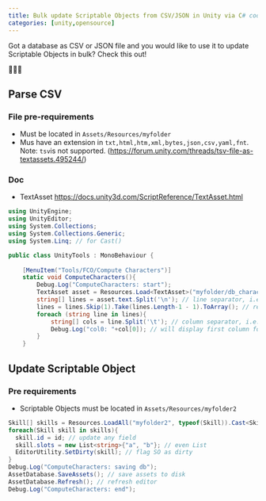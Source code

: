 ```yaml
---
title: Bulk update Scriptable Objects from CSV/JSON in Unity via C# code
categories: [unity,opensource]
---
```

Got a database as CSV or JSON file and you would like to use it to update Scriptable Objects in bulk? Check this out!

<p class="text-center">🧰📝🔄</p>

<!--more-->

## Parse CSV

### File pre-requirements
- Must be located in `Assets/Resources/myfolder`
- Mus have an extension in `txt,html,htm,xml,bytes,json,csv,yaml,fnt`. Note: `tsv`is not supported. (https://forum.unity.com/threads/tsv-file-as-textassets.495244/)

### Doc
- TextAsset https://docs.unity3d.com/ScriptReference/TextAsset.html

```csharp
using UnityEngine;
using UnityEditor;
using System.Collections;
using System.Collections.Generic;
using System.Linq; // for Cast()

public class UnityTools : MonoBehaviour {
 
    [MenuItem("Tools/FCO/Compute Characters")]
    static void ComputeCharacters(){
        Debug.Log("ComputeCharacters: start");
        TextAsset asset = Resources.Load<TextAsset>("myfolder/db_characters"); // no extension
        string[] lines = asset.text.Split('\n'); // line separator, i.e. newline
        lines = lines.Skip(1).Take(lines.Length-1 - 1).ToArray(); // remove header and last empty line
        foreach (string line in lines){
            string[] cols = line.Split('\t'); // column separator, i.e. tabulation
            Debug.Log("col0: "+col[0]); // will display first column for each line
        }
    }
```

## Update Scriptable Object

### Pre requirements
- Scriptable Objects must be located in `Assets/Resources/myfolder2`

```csharp
Skill[] skills = Resources.LoadAll("myfolder2", typeof(Skill)).Cast<Skill>().ToArray(); // load all "Skill" Scriptable Objects
foreach(Skill skill in skills){
  skill.id = id; // update any field
  skill.slots = new List<string>{"a", "b"}; // even List
  EditorUtility.SetDirty(skill); // flag SO as dirty
}
Debug.Log("ComputeCharacters: saving db");
AssetDatabase.SaveAssets(); // save assets to disk
AssetDatabase.Refresh(); // refresh editor
Debug.Log("ComputeCharacters: end");
```
